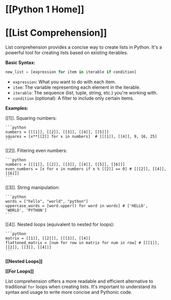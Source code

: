 # [[Python 1 Home]]
# [[List Comprehension]] 
List comprehension provides a concise way to create lists in Python. It's a powerful tool for creating lists based on existing iterables.

**Basic Syntax:**

```python
new_list = [expression for item in iterable if condition]
```

*   `expression`: What you want to do with each item.
*   `item`: The variable representing each element in the iterable.
*   `iterable`:  The sequence (list, tuple, string, etc.) you're working with.
*   `condition` (optional): A filter to include only certain items.


**Examples:**

[[1]].  Squaring numbers:

    ```python
    numbers = [[[1]], [[2]], [[3]], [[4]], [[5]]]
    squares = [x**[[2]] for x in numbers]  # [[[1]], [[4]], 9, 16, 25]
    ```

[[2]].  Filtering even numbers:

    ```python
    numbers = [[[1]], [[2]], [[3]], [[4]], [[5]], [[6]]]
    even_numbers = [x for x in numbers if x % [[2]] == 0] # [[[2]], [[4]], [[6]]]
    ```

[[3]].  String manipulation:

    ```python
    words = ["hello", "world", "python"]
    uppercase_words = [word.upper() for word in words] # ['HELLO', 'WORLD', 'PYTHON']
    ```

[[4]].  Nested loops (equivalent to nested for loops):

    ```python
    matrix = [[1]], [[2]]], [[[3]], [[4]]
    flattened_matrix = [num for row in matrix for num in row] # [[[1]], [[2]], [[3]], [[4]]]
    ```


**[[Nested Loops]]**

**[[For Loops]]**


List comprehension offers a more readable and efficient alternative to traditional `for` loops when creating lists.  It's important to understand its syntax and usage to write more concise and Pythonic code.
